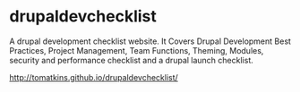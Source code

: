 drupaldevchecklist
==================

A drupal development checklist website. It Covers Drupal Development Best Practices, 
Project Management, Team Functions, Theming, Modules, security and performance checklist and a drupal launch checklist.

http://tomatkins.github.io/drupaldevchecklist/